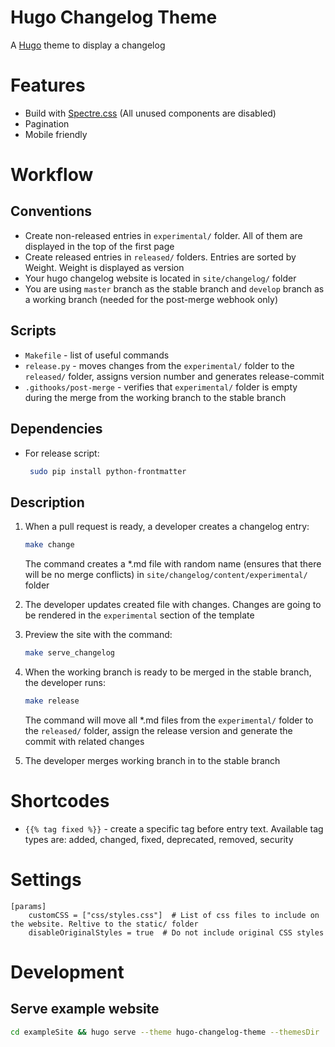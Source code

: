 Hugo Changelog Theme
=====

A [Hugo](https://gohugo.io/) theme to display a changelog

# Features
 - Build with [Spectre.css](https://picturepan2.github.io/spectre/) (All unused components are disabled)
 - Pagination
 - Mobile friendly

# Workflow

## Conventions
 - Create non-released entries in `experimental/` folder. All of them are displayed in the top of the first page
 - Create released entries in `released/` folders. Entries are sorted by Weight. Weight is displayed as version
 - Your hugo changelog website is located in `site/changelog/` folder
 - You are using `master` branch as the stable branch and `develop` branch as a working branch (needed for the post-merge webhook only)

## Scripts
 - `Makefile` - list of useful commands
 - `release.py` - moves changes from the `experimental/` folder to the `released/` folder, assigns version number and generates release-commit
 - `.githooks/post-merge` - verifies that `experimental/` folder is empty during the merge from the working branch to the stable branch

## Dependencies
 - For release script:
   ```bash
    sudo pip install python-frontmatter
   ```

## Description
 1. When a pull request is ready, a developer creates a changelog entry:
    ```bash
    make change
    ```
    The command creates a *.md file with random name (ensures that there will be no merge conflicts) in `site/changelog/content/experimental/` folder

 2. The developer updates created file with changes. Changes are going to be rendered in the `experimental` section of the template

 3. Preview the site with the command:
    ```bash
    make serve_changelog
    ```

 4. When the working branch is ready to be merged in the stable branch, the developer runs:
    ```bash
    make release
    ```
    The command will move all *.md files from the `experimental/` folder to the `released/` folder, assign the release version and generate the commit with related changes

 5. The developer merges working branch in to the stable branch


# Shortcodes
 - `{{% tag fixed %}}` - create a specific tag before entry text. Available tag types are: added, changed, fixed, deprecated, removed, security

# Settings
```
[params]
    customCSS = ["css/styles.css"]  # List of css files to include on the website. Reltive to the static/ folder
    disableOriginalStyles = true  # Do not include original CSS styles
```

# Development
## Serve example website
```bash
cd exampleSite && hugo serve --theme hugo-changelog-theme --themesDir ../../ --baseURL http://localhost/
```
